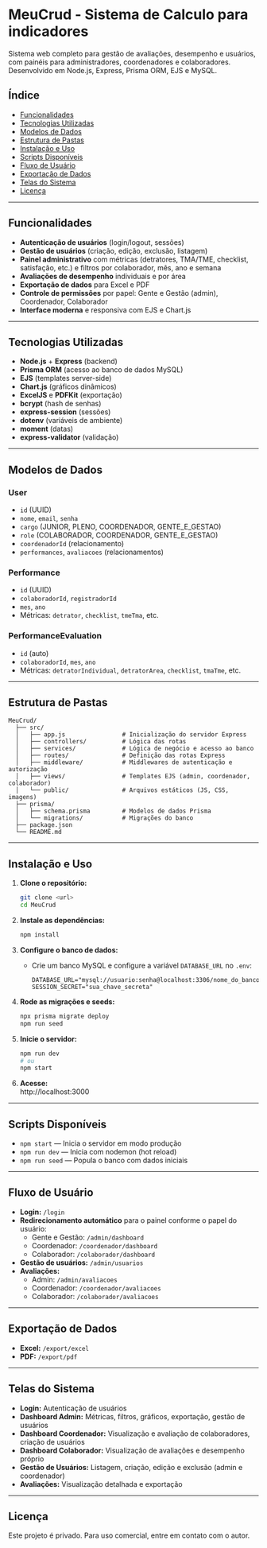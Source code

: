# MeuCrud - Sistema de Calculo para indicadores
Sistema web completo para gestão de avaliações, desempenho e usuários, com painéis para administradores, coordenadores e colaboradores. Desenvolvido em Node.js, Express, Prisma ORM, EJS e MySQL.

## Índice

- [Funcionalidades](#funcionalidades)
- [Tecnologias Utilizadas](#tecnologias-utilizadas)
- [Modelos de Dados](#modelos-de-dados)
- [Estrutura de Pastas](#estrutura-de-pastas)
- [Instalação e Uso](#instalação-e-uso)
- [Scripts Disponíveis](#scripts-disponíveis)
- [Fluxo de Usuário](#fluxo-de-usuário)
- [Exportação de Dados](#exportação-de-dados)
- [Telas do Sistema](#telas-do-sistema)
- [Licença](#licença)

---

## Funcionalidades

- **Autenticação de usuários** (login/logout, sessões)
- **Gestão de usuários** (criação, edição, exclusão, listagem)
- **Painel administrativo** com métricas (detratores, TMA/TME, checklist, satisfação, etc.) e filtros por colaborador, mês, ano e semana
- **Avaliações de desempenho** individuais e por área
- **Exportação de dados** para Excel e PDF
- **Controle de permissões** por papel: Gente e Gestão (admin), Coordenador, Colaborador
- **Interface moderna** e responsiva com EJS e Chart.js

---

## Tecnologias Utilizadas

- **Node.js** + **Express** (backend)
- **Prisma ORM** (acesso ao banco de dados MySQL)
- **EJS** (templates server-side)
- **Chart.js** (gráficos dinâmicos)
- **ExcelJS** e **PDFKit** (exportação)
- **bcrypt** (hash de senhas)
- **express-session** (sessões)
- **dotenv** (variáveis de ambiente)
- **moment** (datas)
- **express-validator** (validação)

---

## Modelos de Dados

### User

- `id` (UUID)
- `nome`, `email`, `senha`
- `cargo` (JUNIOR, PLENO, COORDENADOR, GENTE_E_GESTAO)
- `role` (COLABORADOR, COORDENADOR, GENTE_E_GESTAO)
- `coordenadorId` (relacionamento)
- `performances`, `avaliacoes` (relacionamentos)

### Performance

- `id` (UUID)
- `colaboradorId`, `registradorId`
- `mes`, `ano`
- Métricas: `detrator`, `checklist`, `tmeTma`, etc.

### PerformanceEvaluation

- `id` (auto)
- `colaboradorId`, `mes`, `ano`
- Métricas: `detratorIndividual`, `detratorArea`, `checklist`, `tmaTme`, etc.

---

## Estrutura de Pastas

```
MeuCrud/
  ├── src/
  │   ├── app.js                # Inicialização do servidor Express
  │   ├── controllers/          # Lógica das rotas
  │   ├── services/             # Lógica de negócio e acesso ao banco
  │   ├── routes/               # Definição das rotas Express
  │   ├── middleware/           # Middlewares de autenticação e autorização
  │   ├── views/                # Templates EJS (admin, coordenador, colaborador)
  │   └── public/               # Arquivos estáticos (JS, CSS, imagens)
  ├── prisma/
  │   ├── schema.prisma         # Modelos de dados Prisma
  │   └── migrations/           # Migrações do banco
  ├── package.json
  └── README.md
```

---

## Instalação e Uso

1. **Clone o repositório:**
   ```bash
   git clone <url>
   cd MeuCrud
   ```

2. **Instale as dependências:**
   ```bash
   npm install
   ```

3. **Configure o banco de dados:**
   - Crie um banco MySQL e configure a variável `DATABASE_URL` no `.env`:
     ```
     DATABASE_URL="mysql://usuario:senha@localhost:3306/nome_do_banco"
     SESSION_SECRET="sua_chave_secreta"
     ```

4. **Rode as migrações e seeds:**
   ```bash
   npx prisma migrate deploy
   npm run seed
   ```

5. **Inicie o servidor:**
   ```bash
   npm run dev
   # ou
   npm start
   ```

6. **Acesse:**  
   http://localhost:3000

---

## Scripts Disponíveis

- `npm start` — Inicia o servidor em modo produção
- `npm run dev` — Inicia com nodemon (hot reload)
- `npm run seed` — Popula o banco com dados iniciais

---

## Fluxo de Usuário

- **Login:** `/login`
- **Redirecionamento automático** para o painel conforme o papel do usuário:
  - Gente e Gestão: `/admin/dashboard`
  - Coordenador: `/coordenador/dashboard`
  - Colaborador: `/colaborador/dashboard`
- **Gestão de usuários:** `/admin/usuarios`
- **Avaliações:**  
  - Admin: `/admin/avaliacoes`
  - Coordenador: `/coordenador/avaliacoes`
  - Colaborador: `/colaborador/avaliacoes`

---

## Exportação de Dados

- **Excel:** `/export/excel`
- **PDF:** `/export/pdf`

---

## Telas do Sistema

- **Login:** Autenticação de usuários
- **Dashboard Admin:** Métricas, filtros, gráficos, exportação, gestão de usuários
- **Dashboard Coordenador:** Visualização e avaliação de colaboradores, criação de usuários
- **Dashboard Colaborador:** Visualização de avaliações e desempenho próprio
- **Gestão de Usuários:** Listagem, criação, edição e exclusão (admin e coordenador)
- **Avaliações:** Visualização detalhada e exportação

---

## Licença

Este projeto é privado. Para uso comercial, entre em contato com o autor. 

